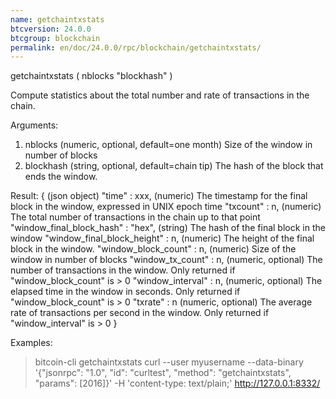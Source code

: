 ```yaml
---
name: getchaintxstats
btcversion: 24.0.0
btcgroup: blockchain
permalink: en/doc/24.0.0/rpc/blockchain/getchaintxstats/
---
```


getchaintxstats ( nblocks "blockhash" )

Compute statistics about the total number and rate of transactions in the chain.

Arguments:
1. nblocks      (numeric, optional, default=one month) Size of the window in number of blocks
2. blockhash    (string, optional, default=chain tip) The hash of the block that ends the window.

Result:
{                                       (json object)
  "time" : xxx,                         (numeric) The timestamp for the final block in the window, expressed in UNIX epoch time
  "txcount" : n,                        (numeric) The total number of transactions in the chain up to that point
  "window_final_block_hash" : "hex",    (string) The hash of the final block in the window
  "window_final_block_height" : n,      (numeric) The height of the final block in the window.
  "window_block_count" : n,             (numeric) Size of the window in number of blocks
  "window_tx_count" : n,                (numeric, optional) The number of transactions in the window. Only returned if "window_block_count" is > 0
  "window_interval" : n,                (numeric, optional) The elapsed time in the window in seconds. Only returned if "window_block_count" is > 0
  "txrate" : n                          (numeric, optional) The average rate of transactions per second in the window. Only returned if "window_interval" is > 0
}

Examples:
> bitcoin-cli getchaintxstats 
> curl --user myusername --data-binary '{"jsonrpc": "1.0", "id": "curltest", "method": "getchaintxstats", "params": [2016]}' -H 'content-type: text/plain;' http://127.0.0.1:8332/


